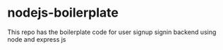 # nodejs-boilerplate
This repo has the boilerplate code for user signup signin backend using node and express js
